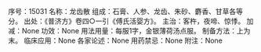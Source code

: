 序号：15031
名称：龙齿散
组成：石膏、人参、龙齿、朱砂、麝香、甘草各等分。
出处：《普济方》卷四○一引《傅氏活婴方》。
主治：客杵，夜啼、惊悸。
加减：None
功效：None
用法用量：每服1字，金银薄荷汤点服。
制备方法：上为末。
临床应用：None
各家论述：None
用药禁忌：None
附注：None
